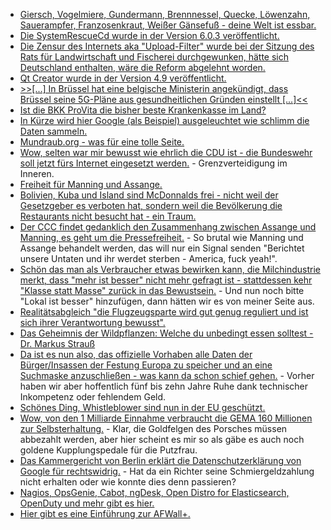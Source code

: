 * [Giersch, Vogelmiere, Gundermann, Brennnessel, Quecke, Löwenzahn, Sauerampfer, Franzosenkraut, Weißer Gänsefuß - deine Welt ist essbar.](https://www.smarticular.net/gesunde-unkraeuter-nicht-bekaempfen-sondern-aufessen/)
* [Die SystemRescueCd wurde in der Version 6.0.3 veröffentlicht.](https://www.planet3dnow.de/cms/45733-__trashed-3/)
* [Die Zensur des Internets aka "Upload-Filter" wurde bei der Sitzung des Rats für Landwirtschaft und Fischerei durchgewunken, hätte sich Deutschland enthalten, wäre die Reform abgelehnt worden.](https://blog.fefe.de/?ts=a24a9258)
* [Qt Creator wurde in der Version 4.9 veröffentlicht.](https://www.phoronix.com/scan.php?page=news_item&px=Qt-Creator-4.9-Released)
* [>>[...] In Brüssel hat eine belgische Ministerin angekündigt, dass Brüssel  seine 5G-Pläne  aus gesundheitlichen Gründen einstellt [...]<<](https://netzfrauen.org/2019/04/15/5g/)
* [Ist die BKK ProVita die bisher beste Krankenkasse im Land?](https://www.careelite.de/nachhaltige-krankenversicherung-gesetzlich/#krankenversicherung)
* [In Kürze wird hier Google (als Beispiel) ausgeleuchtet wie schlimm die Daten sammeln.](https://www.kuketz-blog.de/google-data-collection-eine-fundierte-analyse/)
* [Mundraub.org - was für eine tolle Seite.](https://mundraub.org/)
* [Wow, selten war mir bewusst wie ehrlich die CDU ist - die Bundeswehr soll jetzt fürs Internet eingesetzt werden.](https://blog.fefe.de/?ts=a24a5c40) - Grenzverteidigung im Inneren.
* [Freiheit für Manning und Assange.](https://weltnetz.tv/story/1876-freiheit-fuer-chelsea-manning-und-julian-assange)
* [Bolivien, Kuba und Island sind McDonnalds frei - nicht weil der Gesetzgeber es verboten hat, sondern weil die Bevölkerung die Restaurants nicht besucht hat - ein Traum.](https://netzfrauen.org/2019/04/15/mcdonalds-5/)
* [Der CCC findet gedanklich den Zusammenhang zwischen Assange und Manning, es geht um die Pressefreiheit.](https://www.ccc.de/de/updates/2019/chaos-computer-club-besorgt-uber-aktuelle-angriffe-auf-die-pressefreiheit) - So brutal wie Manning und Assange behandelt werden, das will nur ein Signal senden "Berichtet unsere Untaten und ihr werdet sterben - America, fuck yeah!".
* [Schön das man als Verbraucher etwas bewirken kann, die Milchindustrie merkt, dass "mehr ist besser" nicht mehr gefragt ist - stattdessen kehr "Klasse statt Masse" zurück in das Bewustsein.](https://netzfrauen.org/2019/04/16/milk/) - Und nun noch bitte "Lokal ist besser" hinzufügen, dann hätten wir es von meiner Seite aus.
* [Realitätsabgleich "die Flugzeugsparte wird gut genug reguliert und ist sich ihrer Verantwortung bewusst".](https://blog.fefe.de/?ts=a24b772e)
* [Das Geheimnis der Wildpflanzen: Welche du unbedingt essen solltest - Dr. Markus Strauß](https://www.welt-im-wandel.tv/video/das-geheimnis-der-wildpflanzen-welche-du-unbedingt-essen-solltest-dr-markus-strauss/)
* [Da ist es nun also, das offizielle Vorhaben alle Daten der Bürger/Insassen der Festung Europa zu speicher und an eine Suchmaske anzuschließen - was kann da schon schief gehen.](https://blog.fefe.de/?ts=a248a99d) - Vorher haben wir aber hoffentlich fünf bis zehn Jahre Ruhe dank technischer Inkompetenz oder fehlendem Geld.
* [Schönes Ding, Whistleblower sind nun in der EU geschützt.](https://blog.fefe.de/?ts=a248aa07)
* [Wow, von den 1 Milliarde Einnahme verbraucht die GEMA 160 Millionen zur Selbsterhaltung.](https://blog.fefe.de/?ts=a24843bb) - Klar, die Goldfelgen des Porsches müssen abbezahlt werden, aber hier scheint es mir so als gäbe es auch noch goldene Kupplungspedale für die Putzfrau.
* [Das Kammergericht von Berlin erklärt die Datenschutzerklärung von Google für rechtswidrig.](https://blog.fefe.de/?ts=a248432e) - Hat da ein Richter seine Schmiergeldzahlung nicht erhalten oder wie konnte dies denn passieren?
* [Nagios, OpsGenie, Cabot, ngDesk, Open Distro for Elasticsearch, OpenDuty und mehr gibt es hier.](https://opensource.com/article/19/4/opsgenie-alternatives)
* [Hier gibt es eine Einführung zur AFWall+.](https://www.kuketz-blog.de/afwall-digitaler-tuervorsteher-take-back-control-teil4/)

